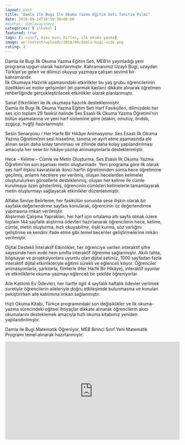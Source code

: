 ```yaml
---
layout: post
title: "Damla İle Bugi İlk Okuma Yazma Eğitim Seti Tanıtım Filmi"
date: 2018-09-14T18:50:30+00:00
#author: damlayayinevi
categories: [ ilkokul ]
featured: true
tags: [1.sınıf, mini mini birler, ilk okuma yazma]
image: wp-content/uploads/2018/09/damla-bugi-vide.png
rating: 4
---
```

Damla ile Bugi İlk Okuma Yazma Eğitim Seti, MEB’in yayınladığı yeni programa uygun olarak hazırlanmıştır. Kahramanımız Uzaylı Bugi, uzaydan Türkiye’ye gelen ve dilimizi okuyup yazmaya çalışan sevimli bir kahramandır.  
İlk Okumaya Hazırlık aşamasındaki etkinlikler bu yaş grubu öğrencilerinin özellikleri ve motor gelişimleri (el-parmak kasları) dikkate alınarak öğretmen rehberliğinde gerçekleştirilecek etkinlikler olarak planlanmıştır.

Sanat Etkinlikleri ile ilk okumaya hazırlık desteklenmiştir.  
Damla ile Bugi İlk Okuma Yazma Eğitim Seti Harf Fasikülleri, dilimizdeki her ses için toplam 29 fasikül halinde Ses Esaslı İlk Okuma Yazma Öğretimi’nin bütün aşamalarına ve yeni harf sistemine göre (elakin, omutüy, örıdsb, zçgşcp, hvğfj) hazırlanmıştır.

Sesin Senaryosu / Her Harfe Bir Hikâye Animasyonu: Ses Esaslı İlk Okuma Yazma Öğretimi’nin sesi hissetme, tanıma ve ayırt etme aşamasında ele alınan sesin daha kolay tanınması ve zihinde daha kolay yapılandırılması amacıyla her sese bir hikâye yazılıp animasyonlarla desteklenmiştir.

Hece &#8211; Kelime &#8211; Cümle ve Metin Oluşturma, Ses Esaslı İlk Okuma Yazma Öğretimi’nin son aşaması metin oluşturmadır. Yeni programa göre ilk olarak ses harf ilişkisi kavratılarak ikinci harfin öğretiminden sonra hece öğretimine geçilmiş, anlamlı hecelere yer verilmiş, oluşan hecelerden kelimeler oluşturulurken görsellerle desteklenmiş, oluşan her kelime ile cümle kurulmaya özen gösterilmiş, öğrencinin cümleleri kelimelerle tamamlayarak metin oluşturmayı sağlayacak etkinlikler düzenlenmiştir.

Alfabe Seviye Belirleme, her fasikülün sonunda sese ilişkin olarak bir sayfalık değerlendirme sayfası konularak, öğrencinin öz değerlendirme yapmasına imkan verilmiştir.  
Alıştırmalı Çalışma Yaprakları, her harf için ortalama altı sayfa olmak üzere toplam 144 sayfalık alıştırma ödevleri hazırlanarak öğrencilerin hece, kelime, cümle, metin oluşturma, hızlı okuyabilme, ilişki kurma, söz varlığını geliştirme ve kendini ifade etme gibi temel beceriler geliştirmelerine imkân verilmiştir.

Dijital Destekli İnteraktif Etkinlikler, her öğrenciye verilen interaktif şifre sayesinde hem evde hem sınıfta interaktif öğrenme sağlanmıştır. Akıllı tahta, bilgisayar ve projeksiyonlara uyumlu olan dijital setimiz, 1000 sayfadan fazla interaktif dijital etkinlikleriyle eğitimi sürekli ve eğlenceli kılıyor. Öğrenciler animasyonlarla, şarkılarla, filmlerle (Her Harfe Bir Hikâye), interaktif oyunlar ve etkinliklerle okuma-yazmayı eğlenceli bir şekilde öğreniyorlar.

Aile Katılımlı Ev Ödevleri, her harfle ilgili 4 sayfalık haftalık ödevler verilmek suretiyle öğrencilerin aileleriyle doğru etkileşimde bulunmasına ve konuları pekiştirirken aile katılımına imkan sağlanmıştır.

Hızlı Okuma Kitabı, Türkçe programındaki son değişiklikler ve ilk okuma-yazma sürecindeki eğitsel ihtiyaçlar dikkate alınarak öğrencilerin akıcı okumalarını desteklemek amacıyla hızlı okuma kitabımız yeniden yapılandırılmıştır.

Damla ile Bugi Matematik Öğreniyor, MEB Birinci Sınıf Yeni Matematik Programı temel alınarak hazırlanmıştır.

<iframe width="560" height="315" src="https://www.youtube.com/embed/MnSQIbquNu8" frameborder="0" allow="accelerometer; autoplay; encrypted-media; gyroscope; picture-in-picture" allowfullscreen></iframe>